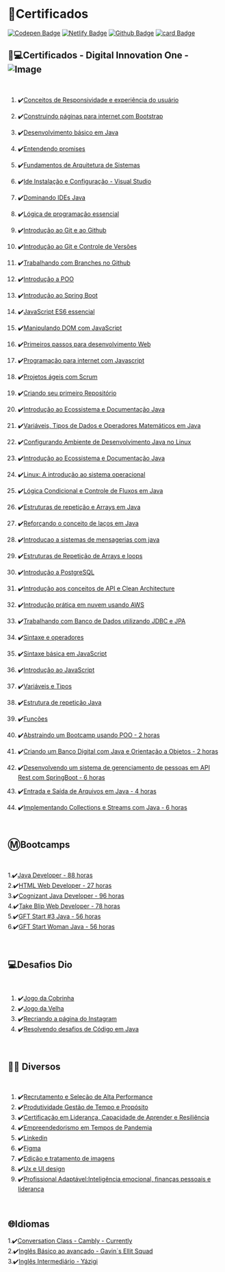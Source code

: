 # 📜Certificados


[![Codepen Badge](https://img.shields.io/badge/-Codepen-black?style=flat-square&logo=Codepen&logoColor=white&link=https://codepen.io/martageraldo)](https://codepen.io/martageraldo)
[![Netlify Badge](https://img.shields.io/badge/-Netlify-00C7B7?style=social-square&logo=netlify&logoColor=white)](https://martageraldo.netlify.app/) [![Github Badge](https://img.shields.io/badge/GitHub--000?style=social&logo=Github&logoColor=&link=https://github.com/martageraldo)](https://github.com/martageraldo) [![card Badge](https://img.shields.io/badge/-Hotmail-0078D4??style=flat-square&logo=microsoft-outlook&logoColor=white&link=mailto:mggeraldo@hotmail.com)](mailto:mggeraldo@hotmail.com) 
<br>

## 🧠💻Certificados -  Digital Innovation One - ![Image](https://github.com/martageraldo/certificados/blob/main/logo%20dio.jpg?raw=true)  
<br>

1. ✔️[Conceitos de Responsividade e experiência do usuário](https://github.com/martageraldo/certificados/blob/main/certificados/1conceitos%20responsividade%20e%20experiencia%20do%20usu%C3%A1rio.pdf)

2. ✔️[Construindo páginas para internet com Bootstrap](https://github.com/martageraldo/certificados/blob/main/certificados/2Construindo%páginas%para%internet%com%Bootstrap.pdf)

3. ✔️[Desenvolvimento básico em  Java](https://github.com/martageraldo/certificados/blob/main/certificados/3Desenvolvimento%Básico%em%Java.pdf)

4. ✔️[Entendendo promises](https://github.com/martageraldo/certificados/blob/main/certificados/5Entendendo%promises.pdf)

5. ✔️[Fundamentos de Arquitetura de Sistemas](https://github.com/martageraldo/certificados/blob/main/certificados/6Fundamentos%de%Arquitetura%de%Sistemas.pdf)

6. ✔️[Ide Instalação e Configuração - Visual Studio](https://github.com/martageraldo/certificados/blob/main/certificados/7IDE%Instalação%e%Configuração%(Visual%Studio%Code).pdf)

7. ✔️[Dominando IDEs Java](https://github.com/martageraldo/certificados/blob/main/certificados/8Dominando%IDEs%Java.pdf)

8. ✔️[Lógica de programação essencial](https://github.com/martageraldo/certificados/blob/main/certificados/9Lógica%de%Programação%Essencial.pdf)

9. ✔️[Introdução  ao Git e ao Github](https://github.com/martageraldo/certificados/blob/main/certificados/11Introdução%ao%Git%e%ao%GitHub.pdf)

10. ✔️[Introdução ao Git e Controle de Versões](https://github.com/martageraldo/certificados/blob/main/certificados/12Introdução%ao%Git%e%Controle%de%Versões.pdf)

11. ✔️[Trabalhando  com Branches no Github](https://github.com/martageraldo/certificados/blob/main/certificados/13Trabalhando%com%Branches%no%Github.pdf)

12. ✔️[Introdução a POO](https://github.com/martageraldo/certificados/blob/main/certificados/14introdução%a%POO.pdf)

13. ✔️[Introdução ao Spring Boot](https://github.com/martageraldo/certificados/blob/main/certificados/15Introdução%ao%Spring%Boot.pdf)

14. ✔️[JavaScript ES6 essencial](https://github.com/martageraldo/certificados/blob/main/certificados/16JavaScript%ES6%essencial.pdf)

15. ✔️[Manipulando DOM com JavaScript](https://github.com/martageraldo/certificados/blob/main/certificados/17Manipulando%a%D.O.M.%com%Javascript.pdf)

16. ✔️[Primeiros passos para desenvolvimento Web](https://github.com/martageraldo/certificados/blob/main/certificados/18Primeiros%passos%para%desenvolvimento%web.pdf)

17. ✔️[Programação para internet com Javascript](https://github.com/martageraldo/certificados/blob/main/certificados/19Programação%para%internet%com%JavaScript.pdf)

18. ✔️[Projetos ágeis com Scrum](https://github.com/martageraldo/certificados/blob/main/certificados/20projetos%ageis%com%scrum.pdf)

19. ✔️[Criando seu primeiro Repositório](https://github.com/martageraldo/certificados/blob/main/certificados/Crianco%seu%primeiro%Repositório.pdf)

20. ✔️[Introdução ao Ecossistema e Documentação Java](https://github.com/martageraldo/certificados/blob/main/certificados/IntroducaoAoEcossistemaEDocumentacaoJava.pdf)
21. ✔️[Variáveis, Tipos de Dados e Operadores Matemáticos em Java](https://github.com/martageraldo/certificados/blob/main/certificados/Vari%C3%A1veis%2C%20Tipos%20de%20Dados%20e%20Operadores%20matem%C3%A1ticos%20em%20java.pdf)
22. ✔️[Configurando Ambiente de Desenvolvimento Java no Linux](https://github.com/martageraldo/certificados/blob/main/certificados/ConfAmbDedesJavaNoLinux.pdf)
23. ✔️[Introdução ao Ecossistema e Documentação Java](https://github.com/martageraldo/certificados/blob/main/certificados/IntroducaoAoEcossistemaEDocumentacaoJava.pdf)
24. ✔️[Linux: A introdução ao sistema operacional](https://github.com/martageraldo/certificados/blob/main/certificados/Linux%20A%20introdu%C3%A7%C3%A3o%20ao%20sistema%20operacional.pdf)
25. ✔️[Lógica Condicional e Controle de Fluxos em Java](https://github.com/martageraldo/certificados/blob/main/certificados/Logica%20Condicional%20e%20controle%20de%20fluxos%20em%20Java.pdf)
26. ✔️[Estruturas de repetição e Arrays em Java](https://github.com/martageraldo/certificados/blob/main/certificados/Estruturas%20de%20Repeti%C3%A7%C3%A3o%20de%20Arrays%20e%20loops.pdf)
27. ✔️[Reforçando o conceito de laços em Java](https://github.com/martageraldo/certificados/blob/main/certificados/Refor%C3%A7ando%20o%20conceito%20de%20la%C3%A7os%20em%20java.pdf)
28. ✔️[Introducao a sistemas de mensagerias com java](https://github.com/martageraldo/certificados/blob/main/certificados/Introducaoa%20sistemas%20de%20mensagerias%20com%20java.pdf)
29. ✔️[Estruturas de Repetição de Arrays e loops](https://github.com/martageraldo/certificados/blob/main/certificados/Estruturas%20de%20Repeti%C3%A7%C3%A3o%20de%20Arrays%20e%20loops.pdf)
30. ✔️[Introdução a PostgreSQL](https://github.com/martageraldo/certificados/blob/main/certificados/Introdu%C3%A7%C3%A3o%20a%20PostgreSQL.pdf)
31. ✔️[Introdução aos conceitos de API e Clean Architecture](https://github.com/martageraldo/certificados/blob/main/certificados/Introdu%C3%A7%C3%A3o%20aos%20conceitos%20de%20API%20e%20Clean%20Architecture.pdf)
32. ✔️[Introdução prática em nuvem usando AWS](https://github.com/martageraldo/certificados/blob/main/certificados/Introdu%C3%A7%C3%A3o%20pr%C3%A1tica%20em%20nuvem%20usando%20AWS.pdf)
33. ✔️[Trabalhando com Banco de Dados utilizando JDBC e JPA](https://github.com/martageraldo/certificados/blob/main/certificados/Trabalhando%20com%20Banco%20de%20Dados%20utilizando%20JDBC%20e%20JPA.pdf)
34. ✔️[Sintaxe e operadores](https://github.com/martageraldo/certificados/blob/main/certificados/sintaxe%20e%20operadores.pdf)
35. ✔️[Sintaxe básica em JavaScript](https://github.com/martageraldo/certificados/blob/main/certificados/sintaxe%20basica%20em%20javascript.pdf)
36. ✔️[Introdução ao JavaScript](https://github.com/martageraldo/certificados/blob/main/certificados/sintaxe%20basica%20em%20javascript.pdf) 
37. ✔️[Variáveis e Tipos](https://github.com/martageraldo/certificados/blob/main/certificados/Vari%C3%A1veis%20e%20tipos.pdf) 
38. ✔️[Estrutura de repetição Java](https://github.com/martageraldo/certificados/blob/main/certificados/Estruturas%20de%20Repeticao%20em%20java-Introducao.pdf)
39. ✔️[Funções](https://github.com/martageraldo/certificados/blob/main/certificados/Fun%C3%A7%C3%B5es.pdf)
40. ✔️[Abstraindo um Bootcamp usando POO - 2 horas ](https://github.com/martageraldo/certificados/blob/main/certificados/Abstraindo%20um%20Bootcamp%20usando%20POO2hr.pdf)
41. ✔️[Criando um Banco Digital com Java e Orientação a Objetos - 2 horas ](https://github.com/martageraldo/certificados/blob/main/certificados/Criando%20um%20Banco%20Digital%20com%20Java%20e%20Orienta%C3%A7%C3%A3o%20a%20Objetos.pdf)
42. ✔️[Desenvolvendo um sistema de gerenciamento de pessoas em API Rest com SpringBoot - 6 horas ](https://github.com/martageraldo/certificados/blob/main/certificados/Desenvolvendo%20um%20sistema%20de%20gerenciamento%20de%20pessoas%20em%20API%20Rest%20com%20SpringBoot%206%20hr.pdf) <br>
43. ✔️[Entrada e Saída de Arquivos em Java  - 4 horas ](https://github.com/martageraldo/certificados/blob/main/certificados/Entrada%20e%20Sa%C3%ADda%20de%20Arquivos%20em%20Java%204hr.pdf)

44. ✔️[Implementando Collections e Streams com Java - 6 horas](https://github.com/martageraldo/certificados/blob/main/certificados/Implementando%20Collections%20e%20Streams%20com%20Java.pdf)





<br>

## Ⓜ️Bootcamps

<br>

1.✔️[Java Developer - 88 horas](https://github.com/martageraldo/certificados/blob/main/certificados/bootcamps/Amdocs.pdf) <br>
2.✔️[HTML Web Developer - 27 horas](https://github.com/martageraldo/certificados/blob/main/certificados/bootcamps/Frontend.pdf) <br>
3.✔️[Cognizant Java Developer - 96 horas](https://github.com/martageraldo/certificados/blob/main/certificados/bootcamps/Cognizant%20Java%20Developer.pdf) <br>
4.✔️[Take Blip Web Developer - 78 horas](https://github.com/martageraldo/certificados/blob/main/certificados/bootcamps/takeblip0673E624.pdf) <br>
5.✔️[GFT Start #3 Java - 56 horas](https://github.com/martageraldo/certificados/blob/main/certificados/bootcamps/GFTStart.pdf) <br>
6.✔️[GFT Start Woman Java - 56 horas](https://github.com/martageraldo/certificados/blob/main/certificados/bootcamps/GFTStart.pdf) <br>



   <br>

## 💻Desafios Dio

<br>

1. ✔️[Jogo da Cobrinha](https://github.com/martageraldo/certificados/blob/main/certificados/jogodacobrinhaDio.pdf)
2. ✔️[Jogo da Velha](https://github.com/martageraldo/certificados/blob/main/certificados/jogoDaVelha.pdf) 
3. ✔️[Recriando a página do Instagram](https://github.com/martageraldo/certificados/blob/main/certificados/recriando%página%do%instagram.pdf) 
4. ✔️[Resolvendo desafios de Código em Java](https://github.com/martageraldo/certificados/blob/main/certificados/resolvendoDesafiosDeCodigoEmJava.pdf) 


<br>

## 👩‍💻 Diversos

<br>

1. ✔️[Recrutamento e Seleção de Alta Performance](https://github.com/martageraldo/certificados/blob/main/certificados/Recrutamento%e%Seleção%de%Alta%performance.png)
2. ✔️[Produtividade Gestão de Tempo e Propósito](https://github.com/martageraldo/certificados/blob/main/certificados/Produtividade%Gestão%do%Tempo%e%Propósito.pdf)
3. ✔️[Certificação em Liderança, Capacidade de Aprender e Resiliência](https://github.com/martageraldo/certificados/blob/main/certificados/Certificação%em%Liderança,%Capacidade%de%Aprender%e%Resiliência.pdf)
4. ✔️[Empreendedorismo em Tempos de Pandemia](https://github.com/martageraldo/certificados/blob/main/certificados/Empreendedorismo%em%tempos%de%pandemia.pdf)
5. ✔️[Linkedin](https://github.com/martageraldo/certificados/blob/main/certificados/Linkedin.pdf)
6. ✔️[Figma](https://github.com/martageraldo/certificados/blob/main/certificados/10Figma.pdf)
7. ✔️[Edição e tratamento de imagens](https://github.com/martageraldo/certificados/blob/main/certificados/4Edição_e_tratamento_de_imagens.pdf)
8. ✔️[Ux e UI design](https://github.com/martageraldo/certificados/blob/main/certificados/21UX%e%UI%design%Tim.pdf)
9. ✔️[Profissional Adaptável:Inteligência emocional, finanças pessoais e liderança](https://github.com/martageraldo/certificados/blob/main/certificados/profissionalAdaptavel.pdf)
<br>

## 🌐Idiomas
1.✔️[Conversation Class - Cambly - Currently]()<br>
2.✔️[Inglês Básico ao avançado - Gavin´s Ellit Squad](https://github.com/martageraldo/certificados/blob/main/certificados/languages/gavin%20ellit%20squad.pdf)<br>
3.✔️[Inglês Intermediário - Yázigi](https://github.com/martageraldo/certificados/blob/main/certificados/languages/inter2010.jpg)

<br>



